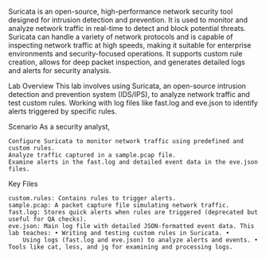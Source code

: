 Suricata is an open-source, high-performance network security tool designed for intrusion detection and prevention. 
It is used to monitor and analyze network traffic in real-time to detect and block potential threats. 
Suricata can handle a variety of network protocols and is capable of inspecting network traffic at high speeds, making 
it suitable for enterprise environments and security-focused operations. It supports custom rule creation, allows for deep 
packet inspection, and generates detailed logs and alerts for security analysis.

Lab Overview 
This lab involves using Suricata, an open-source intrusion detection and prevention system (IDS/IPS), to analyze 
network traffic and test custom rules. Working with log files like fast.log and eve.json to identify alerts triggered by specific rules.

Scenario As a security analyst,

    Configure Suricata to monitor network traffic using predefined and custom rules.
    Analyze traffic captured in a sample.pcap file.
    Examine alerts in the fast.log and detailed event data in the eve.json files.

Key Files

    custom.rules: Contains rules to trigger alerts.
    sample.pcap: A packet capture file simulating network traffic.
    fast.log: Stores quick alerts when rules are triggered (deprecated but useful for QA checks).
    eve.json: Main log file with detailed JSON-formatted event data. This lab teaches: • Writing and testing custom rules in Suricata. • 
		Using logs (fast.log and eve.json) to analyze alerts and events. • Tools like cat, less, and jq for examining and processing logs.
